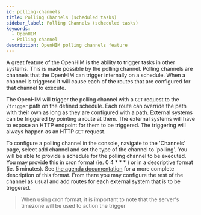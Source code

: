 ```yaml
---
id: polling-channels
title: Polling Channels (scheduled tasks)
sidebar_label: Polling Channels (scheduled tasks)
keywords:
  - OpenHIM
  - Polling channel
description: OpenHIM polling channels feature
---
```


A great feature of the OpenHIM is the ability to trigger tasks in other systems.
This is made possible by the polling channel. Polling channels are channels that the OpenHIM can trigger internally on a schedule. When a channel is triggered it will cause each of the routes that are configured for that channel to execute.

The OpenHIM will trigger the polling channel with a `GET` request to the `/trigger`
path on the defined schedule. Each route can override the path with their own as
long as they are configured with a path. External systems can be triggered by
pointing a route at them. The external systems will have to expose an HTTP
endpoint for them to be triggered. The triggering will always happen as an HTTP
`GET` request.

To configure a polling channel in the console, navigate to the 'Channels' page,
select add channel and set the type of the channel to 'polling'. You will be able
to provide a schedule for the polling channel to be executed. You may provide this
in cron format (ie. 0 4 \* \* \* ) or in a descriptive format (ie. 5 minutes). See
[the agenda documentation](https://github.com/rschmukler/agenda#everyinterval-name-data-options-cb)
for a more complete description of this format. From there you may configure the
rest of the channel as usual and add routes for each external system that is to
be triggered.

> When using cron format, it is important to note that the server's timezone will be used to action the trigger
